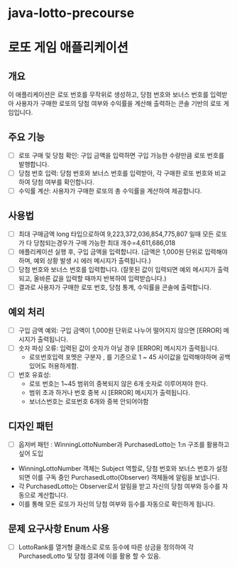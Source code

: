 # java-lotto-precourse



# 로또 게임 애플리케이션

## 개요
이 애플리케이션은 로또 번호를 무작위로 생성하고, 당첨 번호와 보너스 번호를 입력받아 사용자가 구매한 로또의 당첨 여부와 수익률을 계산해 출력하는 콘솔 기반의 로또 게임입니다.

## 주요 기능
- [ ] 로또 구매 및 당첨 확인: 구입 금액을 입력하면 구입 가능한 수량만큼 로또 번호를 발행합니다.
- [ ] 당첨 번호 입력: 당첨 번호와 보너스 번호를 입력받아, 각 구매한 로또 번호와 비교하여 당첨 여부를 확인합니다.
- [ ] 수익률 계산: 사용자가 구매한 로또의 총 수익률을 계산하여 제공합니다.

## 사용법
- [ ] 최대 구매금액 long 타입으로하여 9,223,372,036,854,775,807 일때 모든 로또가 다 당첨되는경우가 구매 가능한 최대 개수=4,611,686,018
- [ ] 애플리케이션 실행 후, 구입 금액을 입력합니다. (금액은 1,000원 단위로 입력해야 하며, 예외 상황 발생 시 에러 메시지가 출력됩니다.)
- [ ] 당첨 번호와 보너스 번호를 입력합니다. (잘못된 값이 입력되면 예외 메시지가 출력되고, 올바른 값을 입력할 때까지 반복하여 입력받습니다.)
- [ ] 결과로 사용자가 구매한 로또 번호, 당첨 통계, 수익률을 콘솔에 출력합니다.

## 예외 처리
- [ ] 구입 금액 예외: 구입 금액이 1,000원 단위로 나누어 떨어지지 않으면 [ERROR] 메시지가 출력됩니다. 
- [ ] 숫자 파싱 오류: 입력된 값이 숫자가 아닐 경우 [ERROR] 메시지가 출력됩니다.
  -  로또번호입력 포멧은 구분자 , 를 기준으로 1 ~ 45 사이값을 입력해야하며 공백있어도 허용하게함.
- [ ] 번호 유효성: 
  - 로또 번호는 1~45 범위의 중복되지 않은 6개 숫자로 이루어져야 한다.
  - 범위 초과 하거나 번호 중복 시 [ERROR]  메시지가 출력됩니다.
  - 보너스번호는 로또번호 6개와 중복 안되어야함 

## 디자인 패턴
- [ ] 옵저버 패턴 : WinningLottoNumber과 PurchasedLotto는  1:n 구조를 활용하고 싶어 도입
- WinningLottoNumber 객체는 Subject 역할로, 당첨 번호와 보너스 번호가 설정되면 이를 구독 중인 PurchasedLotto(Observer) 객체들에  알림을 보냅니다.
- 각 PurchasedLotto는 Observer로서 알림을 받고 자신의 당첨 여부와 등수를 자동으로 계산합니다.
- 이를 통해 모든 로또가 자신의 당첨 여부와 등수를 자동으로 확인하게 됩니다.
## 문제 요구사항 Enum 사용
- [ ] LottoRank를 열거형 클래스로 로또 등수에 따른 상금을 정의하여  각 PurchasedLotto 및 당첨 결과에 이를 활용 할 수 있음.



